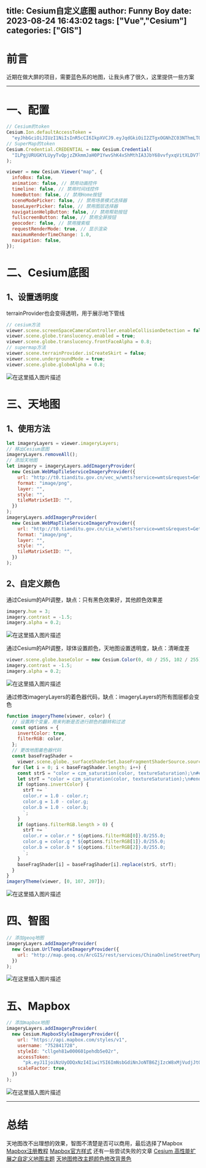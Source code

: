 title: Cesium自定义底图
author: Funny Boy
date: 2023-08-24 16:43:02
tags: ["Vue","Cesium"]
categories: ["GIS"]
---

# 前言
近期在做大屏的项目，需要蓝色系的地图，让我头疼了很久，这里提供一些方案

---
# 一、配置

```javascript
// Cesium的token
Cesium.Ion.defaultAccessToken =
  "eyJhbGciOiJIUzI1NiIsInR5cCI6IkpXVCJ9.eyJqdGkiOiI2ZTgxOGNhZC03NThmLTQ0NzMtOTNlYS1kNmM3YzlmZDU3NTMiLCJpZCI6MTI1NTY3LCJpYXQiOjE2NzY5MDI0MzJ9.ulIEz3NCh2cMEBiHrqIuv9I6icn5KTMMnBdy2wassoM";
// SuperMap的token
Cesium.Credential.CREDENTIAL = new Cesium.Credential(
  "ILPgjURUGKYLUyyTvQpjzZKkmmJaH0P1YwvShK4xShMthIA3JbY68vvfyxqVitXLDV7l24XaWzG35SzVnCwNWg.."
);

viewer = new Cesium.Viewer("map", {
  infoBox: false,
  animation: false, // 禁用动画控件
  timeline: false, // 禁用时间线控件
  homeButton: false, // 禁用Home按钮
  sceneModePicker: false, // 禁用场景模式选择器
  baseLayerPicker: false, // 禁用图层选择器
  navigationHelpButton: false, // 禁用帮助按钮
  fullscreenButton: false, // 禁用全屏按钮
  geocoder: false, // 禁用搜索框
  requestRenderMode: true, // 显示渲染
  maximumRenderTimeChange: 1.0,
  navigation: false,
});
```

# 二、Cesium底图
## 1、设置透明度
terrainProvider也会变得透明，用于展示地下管线
```javascript
// cesium方法
viewer.scene.screenSpaceCameraController.enableCollisionDetection = false;
viewer.scene.globe.translucency.enabled = true;
viewer.scene.globe.translucency.frontFaceAlpha = 0.8;
// supermap方法
viewer.scene.terrainProvider.isCreateSkirt = false;
viewer.scene.undergroundMode = true;
viewer.scene.globe.globeAlpha = 0.8;
```
![在这里插入图片描述](https://raw.githubusercontent.com/752841728/hexo-picture/main/img/7-6.png)

# 三、天地图

## 1、使用方法

```javascript
let imageryLayers = viewer.imageryLayers;
// 移出Cesium底图
imageryLayers.removeAll();
// 添加天地图
let imagery = imageryLayers.addImageryProvider(
  new Cesium.WebMapTileServiceImageryProvider({
    url: "http://t0.tianditu.gov.cn/vec_w/wmts?service=wmts&request=GetTile&version=1.0.0&LAYER=vec&tileMatrixSet=w&TileMatrix={TileMatrix}&TileRow={TileRow}&TileCol={TileCol}&style=default&format=tiles&tk=f69df935f2b4e5d06629d91c56be2809",
    format: "image/png",
    layer: "",
    style: "",
    tileMatrixSetID: "",
  })
);
imageryLayers.addImageryProvider(
  new Cesium.WebMapTileServiceImageryProvider({
    url: "http://t0.tianditu.gov.cn/cia_w/wmts?service=wmts&request=GetTile&version=1.0.0&LAYER=cia&tileMatrixSet=w&TileMatrix={TileMatrix}&TileRow={TileRow}&TileCol={TileCol}&style=default&format=tiles&tk=f69df935f2b4e5d06629d91c56be2809",
    format: "image/png",
    layer: "",
    style: "",
    tileMatrixSetID: "",
  })
);
```


## 2、自定义颜色
通过Cesium的API调整，缺点：只有黑色效果好，其他颜色效果差

```javascript
imagery.hue = 3;
imagery.contrast = -1.5;
imagery.alpha = 0.2;
```
![在这里插入图片描述](https://raw.githubusercontent.com/752841728/hexo-picture/main/img/7-1.png)


通过Cesium的API调整，球体设置颜色，天地图设置透明度，缺点：清晰度差

```javascript
viewer.scene.globe.baseColor = new Cesium.Color(0, 40 / 255, 102 / 255);
imagery.contrast = -1.5;
imagery.alpha = 0.2;
```
![在这里插入图片描述](https://raw.githubusercontent.com/752841728/hexo-picture/main/img/7-2.png)


通过修改imageryLayers的着色器代码，缺点：imageryLayers的所有图层都会变色

```javascript
function imageryTheme(viewer, color) {
  // 设置两个变量，用来判断是否进行颜色的翻转和过滤
  const options = {
    invertColor: true,
    filterRGB: color,
  };
  // 更改地图着色器代码
  const baseFragShader =
    viewer.scene.globe._surfaceShaderSet.baseFragmentShaderSource.sources;
  for (let i = 0; i < baseFragShader.length; i++) {
    const strS = "color = czm_saturation(color, textureSaturation);\n#endif\n";
    let strT = "color = czm_saturation(color, textureSaturation);\n#endif\n";
    if (options.invertColor) {
      strT += `
      color.r = 1.0 - color.r;
      color.g = 1.0 - color.g;
      color.b = 1.0 - color.b;
      `;
    }
    if (options.filterRGB.length > 0) {
      strT += `
      color.r = color.r * ${options.filterRGB[0]}.0/255.0;
      color.g = color.g * ${options.filterRGB[1]}.0/255.0;
      color.b = color.b * ${options.filterRGB[2]}.0/255.0;
      `;
    }
    baseFragShader[i] = baseFragShader[i].replace(strS, strT);
  }
}
imageryTheme(viewer, [0, 107, 207]);
```
![在这里插入图片描述](https://raw.githubusercontent.com/752841728/hexo-picture/main/img/7-3.png)

# 四、智图

```javascript
// 添加geoq地图
imageryLayers.addImageryProvider(
  new Cesium.UrlTemplateImageryProvider({
    url: "http://map.geoq.cn/ArcGIS/rest/services/ChinaOnlineStreetPurplishBlue/MapServer/tile/{z}/{y}/{x}",
  })
);
```
![在这里插入图片描述](https://raw.githubusercontent.com/752841728/hexo-picture/main/img/7-4.png)


# 五、Mapbox

```javascript
// 添加mapbox地图
imageryLayers.addImageryProvider(
  new Cesium.MapboxStyleImageryProvider({
    url: "https://api.mapbox.com/styles/v1",
    username: "752841728",
    styleId: "cllgeh81w000601pehdb5e02r",
    accessToken:
      "pk.eyJ1IjoiNzUyODQxNzI4IiwiYSI6ImNsbGdiNnJoNTB6ZjIzcW8xMjVudjJtOGUifQ.u6q8oswvLpgvjdp3nW76jg",
    scaleFactor: true,
  })
);
```
![在这里插入图片描述](https://raw.githubusercontent.com/752841728/hexo-picture/main/img/7-5.png)


---

# 总结
天地图改不出理想的效果，智图不清楚是否可以商用，最后选择了Mapbox
[Mapbox注册教程](https://baijiahao.baidu.com/s?id=1769460780111679075&wfr=spider&for=pc)
[Mapbox官方样式](https://www.mapbox.com/gallery/)
还有一些尝试失败的文章
[Cesium 高性能扩展之自定义地图主题](https://zhuanlan.zhihu.com/p/480835644)
[天地图修改主题颜色修改背景色](https://segmentfault.com/a/1190000041703873)